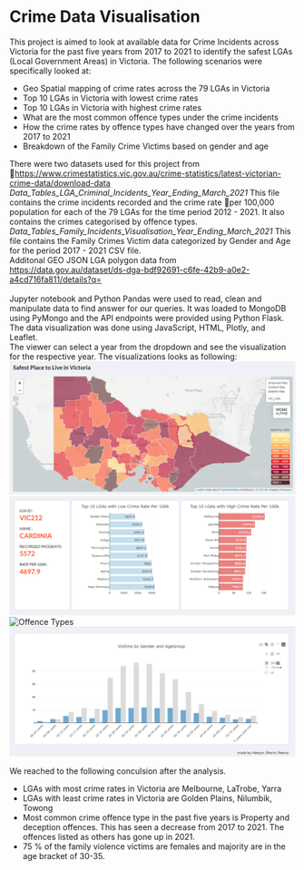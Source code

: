 # Crime Data Visualisation
This project is aimed to look at available data for Crime Incidents across Victoria for the past five years from 2017 to 2021 to identify the safest LGAs (Local Government Areas) in Victoria. The following scenarios were specifically looked at:<br>
<ul>
<li>Geo Spatial mapping of crime rates across the 79 LGAs in Victoria</li>
<li>Top 10 LGAs in Victoria with lowest crime rates</li>
<li>Top 10 LGAs in Victoria with highest crime rates</li>
<li>What are the most common offence types under the crime incidents</li>
<li>How the crime rates by offence types have changed over the years from 2017 to 2021</li>
<li>Breakdown of the Family Crime Victims based on gender and age</li>
</ul>

There were two datasets used for this project from https://www.crimestatistics.vic.gov.au/crime-statistics/latest-victorian-crime-data/download-data
<i>Data_Tables_LGA_Criminal_Incidents_Year_Ending_March_2021</i>
This file contains the crime incidents recorded and the crime rate per 100,000 population for each of the 79 LGAs for the time period 2012 - 2021. It also contains the crimes categorised by offence types.<br>
<i>Data_Tables_Family_Incidents_Visualisation_Year_Ending_March_2021</i>
This file contains the Family Crimes Victim data categorized by Gender and Age for the period 2017 - 2021
CSV file.<br>
Additonal GEO JSON LGA polygon data from https://data.gov.au/dataset/ds-dga-bdf92691-c6fe-42b9-a0e2-a4cd716fa811/details?q=
<br><br>
Jupyter notebook and Python Pandas were used to read, clean and manipulate data to find answer for our queries. It was loaded to MongoDB using PyMongo and the API endpoints were provided using Python Flask. The data visualization was done using JavaScript, HTML, Plotly, and Leaflet.<br>
The viewer can select a year from the dropdown and see the visualization for the respective year. The visualizations looks as following:<br>
![LGA_Leaflet_Data](Screenshots/LGA_data.png "LGA Crime Rate")
![Top LGAs](Screenshots/top_lgas.png "LGAs with highest and lowest crime rates")
![Offence Types](Screenshots/offencetypw.png "Offence Types")
![Victims dempgraphic](Screenshots/victims.png "Victims by Age and Gender")

We reached to the following conculsion after the analysis.
<ul>
<li>LGAs with most crime rates in Victoria are Melbourne, LaTrobe, Yarra</li>
<li>LGAs with least crime rates in Victoria are Golden Plains, Nilumbik, Towong</li>
<li>Most common crime offence type in the past five years is Property and deception offences. This has seen a decrease from 2017 to 2021. The offences listed as others has gone up in 2021.</li>
<li>75 % of the family violence victims are females and majority are in the age bracket of 30-35.</li>
</ul>



